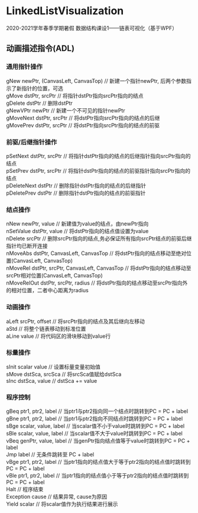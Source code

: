 # LinkedListVisualization
2020-2021学年春季学期暑假 数据结构课设1——链表可视化（基于WPF）

## 动画描述指令(ADL)
### 通用指针操作
gNew newPtr, (CanvasLeft, CanvasTop)   // 新建一个指针newPtr, 后两个参数指示了新指针的位置，可选  
gMove dstPtr, srcPtr   // 将指针dstPtr指向srcPtr指向的结点  
gDelete dstPtr    // 删除dstPtr  
gNewVPtr newPtr     // 新建一个不可见的指针newPtr  
gMoveNext dstPtr, srcPtr    // 将dstPtr指向srcPtr指向的结点的后继   
gMovePrev dstPtr, srcPtr    // 将dstPtr指向srcPtr指向的结点的前驱  

### 前驱/后继指针操作
pSetNext dstPtr, srcPtr  // 将指针dstPtr指向的结点的后继指针指向srcPtr指向的结点  
pSetPrev dstPtr, srcPtr  // 将指针dstPtr指向的结点的前驱指针指向srcPtr指向的结点  
pDeleteNext dstPtr  // 删除指针dstPtr指向的结点的后继指针  
pDeletePrev dstPtr  // 删除指针dstPtr指向的结点的前驱指针  
### 结点操作
nNew newPtr, value    // 新建值为value的结点，由newPtr指向  
nSetValue dstPtr, value // 将dstPtr指向的结点值设置为value  
nDelete srcPtr    // 删除srcPtr指向的结点,务必保证所有指向srcPtr结点的前驱后继指针均已断开连接  
nMoveAbs dstPtr, CanvasLeft, CanvasTop  // 将dstPtr指向的结点移动至绝对位置(CanvasLeft, CanvasTop)  
nMoveRel dstPtr, srcPtr, CanvasLeft, CanvasTop  // 将dstPtr指向的结点移动至srcPtr相对位置(CanvasLeft, CanvasTop)  
nMoveRelOut dstPtr, srcPtr, radius  // 将dstPtr指向的结点移动至srcPtr指向外的相对位置，二者中心距离为radius  
### 动画操作
aLeft srcPtr, offset    // 将srcPtr指向的结点及其后继向左移动  
aStd     // 将整个链表移动到标准位置  
aLine value     // 将代码区的滑块移动到value行

### 标量操作
sInit scalar value  // 设置标量变量初始值    
sMove dstSca, srcSca    // 将srcSca值赋给dstSca  
sInc dstSca, value   // dstSca += value  
### 程序控制
gBeq ptr1, ptr2, label  // 当ptr1与ptr2指向同一个结点时跳转到PC = PC + label  
gBne ptr1, ptr2, label  // 当ptr1与ptr2指向不同结点时跳转到PC = PC + label  
sBge scalar, value, label   // 当scalar值不小于value时跳转到PC = PC + label  
sBle scalar, value, label   // 当scalar值不大于value时跳转到PC = PC + label  
vBeq genPtr, value, label   // 当genPtr指向结点值等于value时跳转到PC = PC + label  
Jmp label   // 无条件跳转至 PC + label  
vBge ptr1, ptr2, label  // 当ptr1指向的结点值大于等于ptr2指向的结点值时跳转到PC = PC + label  
vBle ptr1, ptr2, label  // 当ptr1指向的结点值小于等于ptr2指向的结点值时跳转到PC = PC + label  
Halt        // 程序结束  
Exception cause   // 结果异常, cause为原因  
Yield scalar    // 将scalar值作为执行结果进行展示  